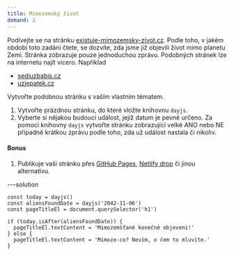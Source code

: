 ```yaml
---
title: Mimozemský život
demand: 2
---
```


Podívejte se na stránku [existuje-mimozemsky-zivot.cz](http://existuje-mimozemsky-zivot.cz). Podle toho, v jakém období toto zadání čtete, se dozvíte, zda jsme již objevili život mimo planetu Zemi. Stránka zobrazuje pouze jednoduchou zprávu. Podobných stránek lze na internetu najít vícero. Například

- [sediuzbabis.cz](https://sediuzbabis.cz)
- [uzjepatek.cz](https://uzjepatek.cz)

Vytvořte podobnou stránku s vaším vlastním tématem.

1. Vytvořte prázdnou stránku, do které vložte knihovnu `dayjs`.
1. Vyberte si nějakou budoucí událost, jejíž datum je pevně určeno. Za pomoci knihovny `dayjs` vytvořte stránku zobrazující velké ANO nebo NE případně krátkou zprávu podle toho, zda už událost nastala či nikoliv.

#### Bonus

1. Publikuje vaši stránku přes [GitHub Pages](https://pages.github.com/), [Netlify drop](https://app.netlify.com/drop) či jinou alternativu.

---solution

```
const today = dayjs()
const aliensFoundDate = dayjs('2042-11-06')
const pageTitleEl = document.querySelector('h1')

if (today.isAfter(aliensFoundDate)) {
  pageTitleEl.textContent = 'Mimozemšťané konečně objeveni!'
} else {
  pageTitleEl.textContent = 'Mimoze-co? Nevím, o čem to mluvíte.'
}
```

